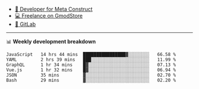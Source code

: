 - [🎈 Developer for Meta Construct](https://metastruct.net)
- [💻 Freelance on GmodStore](https://www.gmodstore.com/users/Tenrys)
- [🦊 GitLab](https://gitlab.com/Tenrys)

---

📊 **Weekly development breakdown**
<!--START_SECTION:waka-->

```text
JavaScript   14 hrs 44 mins  ████████████████▓░░░░░░░░   66.58 %
YAML         2 hrs 39 mins   ███░░░░░░░░░░░░░░░░░░░░░░   11.99 %
GraphQL      1 hr 34 mins    █▓░░░░░░░░░░░░░░░░░░░░░░░   07.13 %
Vue.js       1 hr 32 mins    █▓░░░░░░░░░░░░░░░░░░░░░░░   06.94 %
JSON         35 mins         ▓░░░░░░░░░░░░░░░░░░░░░░░░   02.70 %
Bash         29 mins         ▓░░░░░░░░░░░░░░░░░░░░░░░░   02.20 %
```

<!--END_SECTION:waka-->
